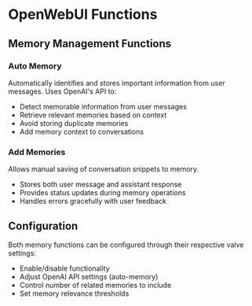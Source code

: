 # OpenWebUI Functions

## Memory Management Functions

### Auto Memory
Automatically identifies and stores important information from user messages. Uses OpenAI's API to:
- Detect memorable information from user messages
- Retrieve relevant memories based on context
- Avoid storing duplicate memories
- Add memory context to conversations

### Add Memories
Allows manual saving of conversation snippets to memory.
- Stores both user message and assistant response
- Provides status updates during memory operations
- Handles errors gracefully with user feedback

## Configuration
Both memory functions can be configured through their respective valve settings:
- Enable/disable functionality
- Adjust OpenAI API settings (auto-memory)
- Control number of related memories to include
- Set memory relevance thresholds
